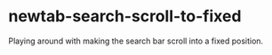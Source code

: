 # newtab-search-scroll-to-fixed
Playing around with making the search bar scroll into a fixed position.
